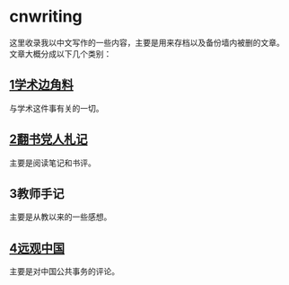 # cnwriting
这里收录我以中文写作的一些内容，主要是用来存档以及备份墙内被删的文章。
文章大概分成以下几个类别：

## [1学术边角料](https://github.com/lihuafang/cnwriting/tree/%E5%AD%A6%E6%9C%AF%E8%BE%B9%E8%A7%92%E6%96%99)
与学术这件事有关的一切。

## [2翻书党人札记](https://github.com/lihuafang/cnwriting/tree/%E7%BF%BB%E4%B9%A6%E5%85%9A)
主要是阅读笔记和书评。

## 3教师手记
主要是从教以来的一些感想。

## [4远观中国](https://github.com/lihuafang/cnwriting/tree/%E8%BF%9C%E8%A7%82%E4%B8%AD%E5%9B%BD)
主要是对中国公共事务的评论。

